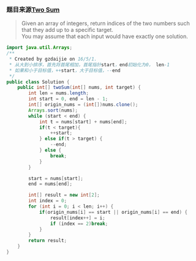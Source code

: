 ### 题目来源[Two Sum](https://leetcode.com/problems/two-sum/)

> Given an array of integers, return indices of the two numbers such that they add up to a specific target. <br/>
> You may assume that each input would have exactly one solution.

```java
import java.util.Arrays;
/**
 * Created by gzdaijie on 16/5/1.
 * 从大到小排序，首先将首尾相加，首尾指针start，end初始化为0， len-1
 * 如果和小于目标值，++start，大于目标值，--end
 */
public class Solution {
    public int[] twoSum(int[] nums, int target) {
        int len = nums.length;
        int start = 0, end = len - 1;
        int[] origin_nums = (int[])nums.clone();
        Arrays.sort(nums);
        while (start < end) {
            int t = nums[start] + nums[end];
            if(t < target){
                ++start;
            } else if(t > target) {
                --end;
            } else {
                break;
            }
        }

        start = nums[start];
        end = nums[end];

        int[] result = new int[2];
        int index = 0;
        for (int i = 0; i < len; i++) {
            if(origin_nums[i] == start || origin_nums[i] == end) {
                result[index++] = i;
                if (index == 2)break;
            }
        }
        return result;
    }
}

```